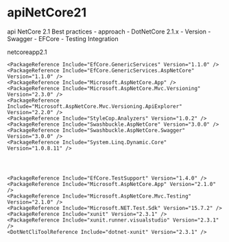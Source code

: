 # apiNetCore21
api NetCore 2.1 Best practices - approach - DotNetCore 2.1.x - Version - Swagger - EFCore - Testing Integration

 <TargetFramework>netcoreapp2.1</TargetFramework>


 
    <PackageReference Include="EfCore.GenericServices" Version="1.1.0" />
    <PackageReference Include="EfCore.GenericServices.AspNetCore" Version="1.1.0" />
    <PackageReference Include="Microsoft.AspNetCore.App" />
    <PackageReference Include="Microsoft.AspNetCore.Mvc.Versioning" Version="2.3.0" />
    <PackageReference Include="Microsoft.AspNetCore.Mvc.Versioning.ApiExplorer" Version="2.2.0" />
    <PackageReference Include="StyleCop.Analyzers" Version="1.0.2" />
    <PackageReference Include="Swashbuckle.AspNetCore" Version="3.0.0" />
    <PackageReference Include="Swashbuckle.AspNetCore.Swagger" Version="3.0.0" />
    <PackageReference Include="System.Linq.Dynamic.Core" Version="1.0.8.11" />
 
 
   
 
    <PackageReference Include="EfCore.TestSupport" Version="1.4.0" />
    <PackageReference Include="Microsoft.AspNetCore.App" Version="2.1.0" />
    <PackageReference Include="Microsoft.AspNetCore.Mvc.Testing" Version="2.1.0" />
    <PackageReference Include="Microsoft.NET.Test.Sdk" Version="15.7.2" />
    <PackageReference Include="xunit" Version="2.3.1" />
    <PackageReference Include="xunit.runner.visualstudio" Version="2.3.1" />
    <DotNetCliToolReference Include="dotnet-xunit" Version="2.3.1" />
 
